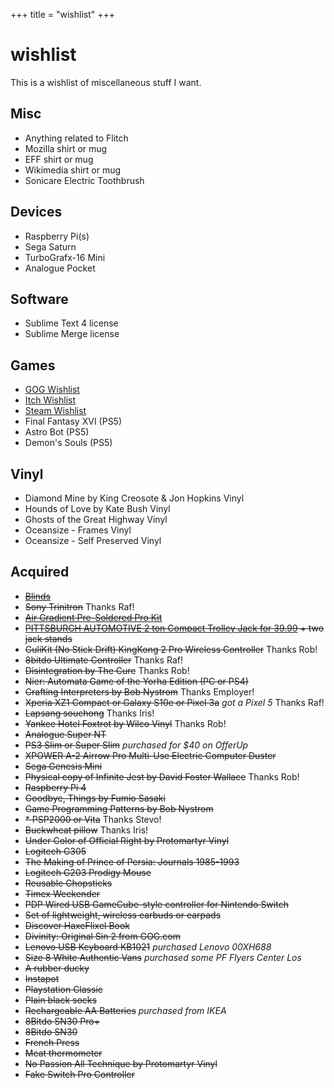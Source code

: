 +++
title = "wishlist"
+++
# wishlist

This is a wishlist of miscellaneous stuff I want.

## Misc
* Anything related to Flitch
* Mozilla shirt or mug
* EFF shirt or mug
* Wikimedia shirt or mug
* Sonicare Electric Toothbrush

## Devices
* Raspberry Pi(s)
* Sega Saturn
* TurboGrafx-16 Mini
* Analogue Pocket

## Software
* Sublime Text 4 license
* Sublime Merge license

## Games
* [GOG Wishlist](https://www.gog.com/u/kebg/wishlist)
* [Itch Wishlist](https://itch.io/c/426557/wishlist)
* [Steam Wishlist](https://store.steampowered.com/wishlist/id/kebsteam/)
* Final Fantasy XVI (PS5)
* Astro Bot (PS5)
* Demon's Souls (PS5)

## Vinyl
* Diamond Mine by King Creosote & Jon Hopkins Vinyl
* Hounds of Love by Kate Bush Vinyl
* Ghosts of the Great Highway Vinyl
* Oceansize - Frames Vinyl
* Oceansize - Self Preserved Vinyl

## Acquired

* ~~[Blinds](https://www.lowes.com/pd/allen-roth-AR-1-5-in-Gray-Blackout-Recycle-Cellular-Shade-52x64/1002822034)~~
* ~~Sony Trinitron~~ Thanks Raf!
* ~~[Air Gradient Pre-Soldered Pro Kit](https://www.airgradient.com/open-airgradient/shop/)~~
* ~~[PITTSBURGH AUTOMOTIVE 2 ton Compact Trolley Jack for 39.99](https://www.harborfreight.com/automotive/jacks-jack-stands/floor-jacks/2-ton-compact-trolley-jack-64874.html) + two jack stands~~
* ~~GuliKit (No Stick Drift) KingKong 2 Pro Wireless Controller~~ Thanks Rob!
* ~~8bitdo Ultimate Controller~~ Thanks Raf!
* ~~Disintegration by The Cure~~ Thanks Rob!
* ~~Nier: Automata Game of the Yorha Edition (PC or PS4)~~
* ~~Crafting Interpreters by Bob Nystrom~~ Thanks Employer!
* ~~Xperia XZ1 Compact or Galaxy S10e or Pixel 3a~~ *got a Pixel 5* Thanks Raf!
* ~~Lapsang souchong~~ Thanks Iris!
* ~~Yankee Hotel Foxtrot by Wilco Vinyl~~ Thanks Rob!
* ~~Analogue Super NT~~
* ~~PS3 Slim or Super Slim~~ *purchased for $40 on OfferUp*
* ~~XPOWER A-2 Airrow Pro Multi-Use Electric Computer Duster~~
* ~~Sega Genesis Mini~~
* ~~Physical copy of Infinite Jest by David Foster Wallace~~ Thanks Rob!
* ~~Raspberry Pi 4~~
* ~~Goodbye, Things by Fumio Sasaki~~
* ~~Game Programming Patterns by Bob Nystrom~~
* ~~* PSP2000 or Vita~~ Thanks Stevo!
* ~~Buckwheat pillow~~ Thanks Iris!
* ~~Under Color of Official Right by Protomartyr Vinyl~~
* ~~Logitech G305~~
* ~~The Making of Prince of Persia: Journals 1985-1993~~
* ~~Logitech G203 Prodigy Mouse~~
* ~~Reusable Chopsticks~~
* ~~Timex Weekender~~
* ~~PDP Wired USB GameCube-style controller for Nintendo Switch~~
* ~~Set of lightweight, wireless earbuds or earpads~~
* ~~Discover HaxeFlixel Book~~
* ~~Divinity: Original Sin 2 from GOG.com~~
* ~~Lenovo USB Keyboard KB1021~~ *purchased Lenovo 00XH688*
* ~~Size 8 White Authentic Vans~~ *purchased some PF Flyers Center Los*
* ~~A rubber ducky~~
* ~~Instapot~~
* ~~Playstation Classic~~
* ~~Plain black socks~~
* ~~Rechargeable AA Batteries~~ *purchased from IKEA*
* ~~8Bitdo SN30 Pro+~~
* ~~8Bitdo SN30~~
* ~~French Press~~
* ~~Meat thermometer~~
* ~~No Passion All Technique by Protomartyr Vinyl~~
* ~~Fake Switch Pro Controller~~
